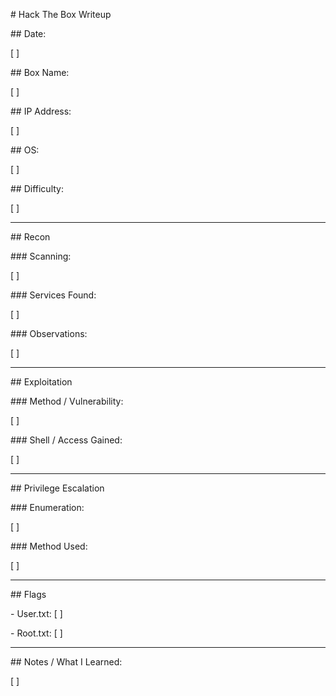 \# Hack The Box Writeup



\## Date:

\[ ]



\## Box Name:

\[ ]



\## IP Address:

\[ ]



\## OS:

\[ ]



\## Difficulty:

\[ ]



---



\## Recon



\### Scanning:

\[ ]



\### Services Found:

\[ ]



\### Observations:

\[ ]



---



\## Exploitation



\### Method / Vulnerability:

\[ ]



\### Shell / Access Gained:

\[ ]



---



\## Privilege Escalation



\### Enumeration:

\[ ]



\### Method Used:

\[ ]



---



\## Flags



\- User.txt: \[ ]

\- Root.txt: \[ ]



---



\## Notes / What I Learned:

\[ ]



